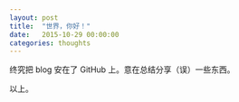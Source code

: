 ```yaml
---
layout: post
title:  "世界，你好！"
date:   2015-10-29 00:00:00
categories: thoughts
---
```


终究把 blog 安在了 GitHub 上。意在总结分享（误）一些东西。

以上。
